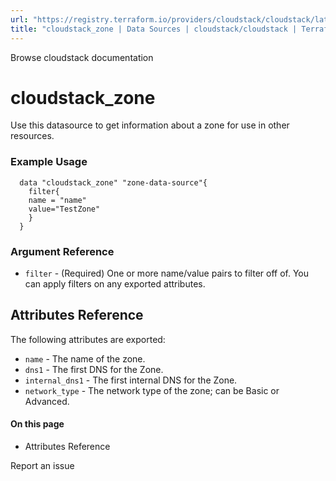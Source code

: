 ```yaml
---
url: "https://registry.terraform.io/providers/cloudstack/cloudstack/latest/docs/data-sources/zone"
title: "cloudstack_zone | Data Sources | cloudstack/cloudstack | Terraform | Terraform Registry"
---
```


Browse cloudstack documentation

# cloudstack_zone

Use this datasource to get information about a zone for use in other resources.

### Example Usage

```hcl hcl
  data "cloudstack_zone" "zone-data-source"{
    filter{
    name = "name"
    value="TestZone"
    }
  }
```

### Argument Reference

- `filter` \- (Required) One or more name/value pairs to filter off of. You can apply filters on any exported attributes.

## Attributes Reference

The following attributes are exported:

- `name` \- The name of the zone.
- `dns1` \- The first DNS for the Zone.
- `internal_dns1` \- The first internal DNS for the Zone.
- `network_type` \- The network type of the zone; can be Basic or Advanced.

#### On this page

- Attributes Reference

Report an issue